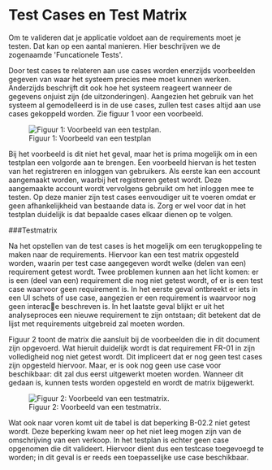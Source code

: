 Test Cases en Test Matrix
===

Om te valideren dat je applicatie voldoet aan de requirements moet je testen. Dat kan op een aantal manieren. Hier beschrijven we de zogenaamde 'Funcationele Tests'. 

Door test cases te relateren aan use cases worden enerzijds voorbeelden gegeven van waar het systeem precies mee moet kunnen werken. Anderzijds beschrijft dit ook hoe het systeem
reageert wanneer de gegevens onjuist zijn (de uitzonderingen). Aangezien het gebruik van
het systeem al gemodelleerd is in de use cases, zullen test cases altijd aan use cases gekoppeld worden. Zie figuur 1 voor een voorbeeld.

<figure>
    <img src="{{site.url}}/{{site.baseurl}}/img/tests.png" alt="Figuur 1: Voorbeeld van een testplan.">
    <figcaption>Figuur 1: Voorbeeld van een testplan</figcaption>
</figure>

Bij het voorbeeld is dit niet het geval, maar het is prima mogelijk om in een testplan een volgorde aan te brengen. Een voorbeeld hiervan is het testen van het registreren en inloggen van gebruikers. Als eerste kan een account aangemaakt worden, waarbij het registreren getest wordt. Deze aangemaakte account wordt vervolgens gebruikt om het inloggen mee te testen. Op deze manier zijn test cases eenvoudiger uit te voeren omdat er geen afhankelijkheid van bestaande data is. Zorg er wel voor dat in het testplan duidelijk is dat bepaalde cases elkaar dienen op te volgen.

###Testmatrix

Na het opstellen van de test cases is het mogelijk om een terugkoppeling te maken naar de
requirements. Hiervoor kan een test matrix opgesteld worden, waarin per test case aangegeven
wordt welke (delen van een) requirement getest wordt. Twee problemen kunnen aan het licht
komen: er is een (deel van een) requirement die nog niet getest wordt, of er is een test case
waarvoor geen requirement is. In het eerste geval ontbreekt er iets in een UI schets of use case, aangezien er een requirement is waarvoor nog geen interac􀦞e beschreven is. In het laatste geval blijkt er uit het analyseproces een nieuwe requirement te zijn ontstaan; dit betekent dat de lijst met requirements uitgebreid zal moeten worden.

Figuur 2 toont de matrix die aansluit bij de voorbeelden die in dit document zijn opgevoerd. Wat hieruit duidelijk wordt is dat requirement FR-01 in zijn volledigheid nog niet getest wordt. Dit impliceert dat er nog geen test cases zijn opgesteld hiervoor. Maar, er is ook nog geen use case voor beschikbaar: dit zal dus eerst uitgewerkt moeten worden. Wanneer dit gedaan is, kunnen tests worden opgesteld en wordt de matrix bijgewerkt.

<figure>
    <img src="{{site.url}}/{{site.baseurl}}/img/testmatrix.png" alt="Figuur 2: Voorbeeld van een testmatrix.">
    <figcaption>Figuur 2: Voorbeeld van een testmatrix.</figcaption>
</figure>

Wat ook naar voren komt uit de tabel is dat beperking B-02.2 niet getest wordt. Deze beperking
kwam neer op het niet leeg mogen zijn van de omschrijving van een verkoop. In het testplan is echter geen case opgenomen die dit valideert. Hiervoor dient dus een testcase toegevoegd te
worden; in dit geval is er reeds een toepasselijke use case beschikbaar.

